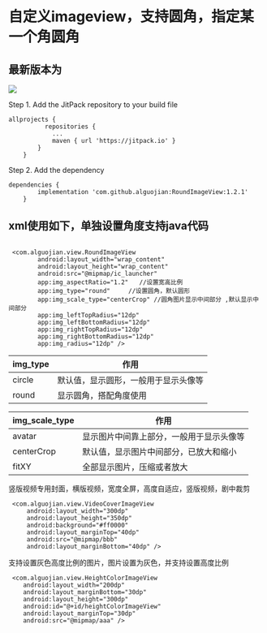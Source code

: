 # 自定义imageview，支持圆角，指定某一个角圆角

## 最新版本为
[![](https://jitpack.io/v/alguojian/RoundImageView.svg)](https://jitpack.io/#alguojian/RoundImageView)

Step 1. Add the JitPack repository to your build file
```
allprojects {
          repositories {
            ...
            maven { url 'https://jitpack.io' }
        }
    }
```

Step 2. Add the dependency
```
dependencies {
        implementation 'com.github.alguojian:RoundImageView:1.2.1'
    }
```


## xml使用如下，单独设置角度支持java代码

```

 <com.alguojian.view.RoundImageView
        android:layout_width="wrap_content"
        android:layout_height="wrap_content"
        android:src="@mipmap/ic_launcher"
        app:img_aspectRatio="1.2"   //设置宽高比例
        app:img_type="round"     //设置圆角，默认圆形
        app:img_scale_type="centerCrop" //圆角图片显示中间部分 ,默认显示中间部分
        app:img_leftTopRadius="12dp"
        app:img_leftBottomRadius="12dp"
        app:img_rightTopRadius="12dp"
        app:img_rightBottomRadius="12dp"
        app:img_radius="12dp" />

```
|img_type|作用|
|---|---|
|circle|默认值，显示圆形，一般用于显示头像等|
|round|显示圆角，搭配角度使用|


|img_scale_type|作用|
|---|---|
|avatar|显示图片中间靠上部分，一般用于显示头像等|
|centerCrop|默认值，显示图片中间部分，已放大和缩小|
|fitXY|全部显示图片，压缩或者放大|


竖版视频专用封面，横版视频，宽度全屏，高度自适应，竖版视频，剧中裁剪
```
 <com.alguojian.view.VideoCoverImageView
     android:layout_width="300dp"
     android:layout_height="350dp"
     android:background="#ff0000"
     android:layout_marginTop="40dp"
     android:src="@mipmap/bbb"
     android:layout_marginBottom="40dp" />
```

支持设置灰色高度比例的图片，图片设置为灰色，并支持设置高度比例

```
 <com.alguojian.view.HeightColorImageView
    android:layout_width="200dp"
    android:layout_marginBottom="30dp"
    android:layout_height="300dp"
    android:id="@+id/heightColorImageView"
    android:layout_marginTop="30dp"
    android:src="@mipmap/aaa" />
```
